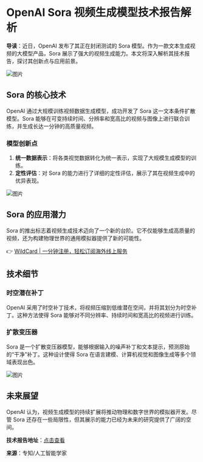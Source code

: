 # OpenAI Sora 视频生成模型技术报告解析

**导读**：近日，OpenAI 发布了其正在封闭测试的 Sora 模型。作为一款文本生成视频的大模型产品，Sora 展示了强大的视频生成能力。本文将深入解析其技术报告，探讨其创新点与应用前景。

![图片](https://www.21cto.com/article/wechat/image?url=https://mmbiz.qpic.cn/mmbiz_png/X1wOHbVRDnxr2YrzyP0FMOXgtARmicejOfqplBpLl2Yzb00zIEmM10E09dltZBjVakzlhnIDXPy65vNOwmIGxyA/640?wx_fmt=png&from=appmsg&wxfrom=5&wx_lazy=1&wx_co=1)

## Sora 的核心技术

OpenAI 通过大规模训练视频数据生成模型，成功开发了 Sora 这一文本条件扩散模型。Sora 能够在可变持续时间、分辨率和宽高比的视频与图像上进行联合训练，并生成长达一分钟的高质量视频。

### 模型创新点

1. **统一数据表示**：将各类视觉数据转化为统一表示，实现了大规模生成模型的训练。
2. **定性评估**：对 Sora 的能力进行了详细的定性评估，展示了其在视频生成中的优异表现。

![图片](https://www.21cto.com/article/wechat/image?url=https://mmbiz.qpic.cn/sz_mmbiz_jpg/f84kJBXzrBW5ozPpl0MnnWZjBkgzTMibCCKlBlcvTPRx26IftlnNl7xS9Plibv6e8gtico3j6J3zNR6XUmFtVEK1Q/640?wx_fmt=jpeg&wxfrom=5&wx_lazy=1&wx_co=1)

## Sora 的应用潜力

Sora 的推出标志着视频生成技术迈向了一个新的台阶。它不仅能够生成高质量的视频，还为构建物理世界的通用模拟器提供了新的可能性。

👉 [WildCard | 一分钟注册，轻松订阅海外线上服务](https://bbtdd.com/WildCard)

## 技术细节

### 时空潜在补丁

OpenAI 采用了时空补丁技术，将视频压缩到低维潜在空间，并将其划分为时空补丁。这种方法使得 Sora 能够对不同分辨率、持续时间和宽高比的视频进行训练。

### 扩散变压器

Sora 是一个扩散变压器模型，能够根据输入的噪声补丁和文本提示，预测原始的“干净”补丁。这种设计使得 Sora 在语言建模、计算机视觉和图像生成等多个领域表现出色。

![图片](https://www.21cto.com/article/wechat/image?url=https://mmbiz.qpic.cn/mmbiz_gif/WyEDnzRIsOgcKtXxohMdBZGJslws9ERCLwsQ9mg8Kpyia24icVvfFnuKIgzK6ibMEh67IKAfgYFiajVptvGOuaygQA/640?wx_fmt=gif&from=appmsg&wxfrom=5&wx_lazy=1)

## 未来展望

OpenAI 认为，视频生成模型的持续扩展将推动物理和数字世界的模拟器开发。尽管 Sora 还存在一些局限性，但其展示的能力已经为未来的研究提供了广阔的空间。

**技术报告地址**：[点击查看](https://openai.com/research/video-Generation-models-as-world-simulators)

**来源**：专知/人工智能学家